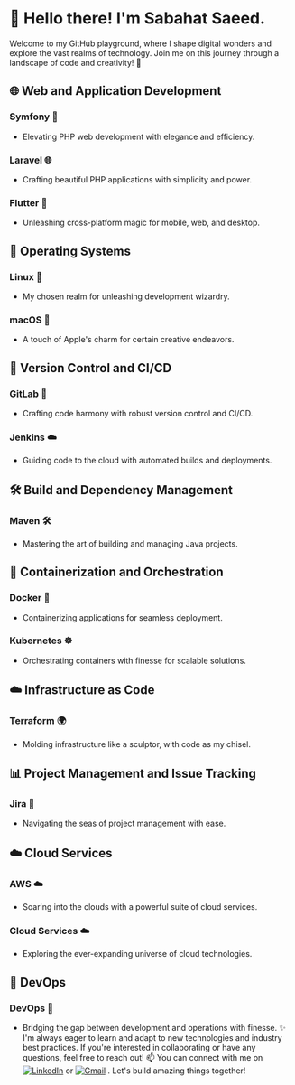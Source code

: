 # 👋 Hello there! I'm Sabahat Saeed. 
Welcome to my GitHub playground, where I shape digital wonders and explore the vast realms of technology. Join me on this journey through a landscape of code and creativity! 🚀
## 🌐 Web and Application Development
### **Symfony** 🚀
   - Elevating PHP web development with elegance and efficiency.
### **Laravel** 🌐
   - Crafting beautiful PHP applications with simplicity and power.
### **Flutter** 🚀
   - Unleashing cross-platform magic for mobile, web, and desktop.
## 🐧 Operating Systems
### **Linux** 🐧
   - My chosen realm for unleashing development wizardry.
### **macOS** 🍎
   - A touch of Apple's charm for certain creative endeavors.
## 🚀 Version Control and CI/CD
### **GitLab** 🦊
   - Crafting code harmony with robust version control and CI/CD.
### **Jenkins** ☁️
   - Guiding code to the cloud with automated builds and deployments.
## 🛠️ Build and Dependency Management
### **Maven** 🛠️
   - Mastering the art of building and managing Java projects.
## 🐳 Containerization and Orchestration
### **Docker** 🐳
   - Containerizing applications for seamless deployment.
### **Kubernetes** ☸️
   - Orchestrating containers with finesse for scalable solutions.
## ☁️ Infrastructure as Code
### **Terraform** 🌍
   - Molding infrastructure like a sculptor, with code as my chisel.
## 📊 Project Management and Issue Tracking
### **Jira** 📅
   - Navigating the seas of project management with ease.
## ☁️ Cloud Services
### **AWS** ☁️
   - Soaring into the clouds with a powerful suite of cloud services.
### **Cloud Services** ☁️
   - Exploring the ever-expanding universe of cloud technologies.
## 🚀 DevOps
### **DevOps** 🔄
   - Bridging the gap between development and operations with finesse.
✨ I'm always eager to learn and adapt to new technologies and industry best practices. If you're interested in collaborating or have any questions, feel free to reach out!
📫 You can connect with me on [![LinkedIn](https://img.shields.io/badge/LinkedIn-Profile-blue?style=flat-square&logo=linkedin)](https://www.linkedin.com/in/sabahat-saeed) or [![Gmail](https://img.shields.io/badge/Gmail-Email-red?style=flat-square&logo=gmail)](mailto:sabahatsaeed31@gmail.com)
 . Let's build amazing things together!
